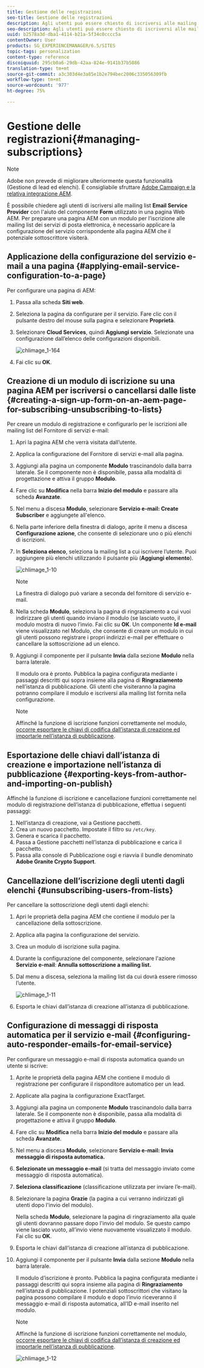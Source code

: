 ```yaml
---
title: Gestione delle registrazioni
seo-title: Gestione delle registrazioni
description: Agli utenti può essere chiesto di iscriversi alle mailing list del Fornitore di servizi e-mail con l’aiuto del componente Modulo utilizzato in una pagina web di AEM. Per preparare una pagina AEM con un modulo per l’iscrizione alle mailing list dei servizi di posta elettronica, è necessario applicare la configurazione del servizio corrispondente alla pagina AEM che il potenziale sottoscrittore visiterà.
seo-description: Agli utenti può essere chiesto di iscriversi alle mailing list del Fornitore di servizi e-mail con l’aiuto del componente Modulo utilizzato in una pagina web di AEM. Per preparare una pagina AEM con un modulo per l’iscrizione alle mailing list dei servizi di posta elettronica, è necessario applicare la configurazione del servizio corrispondente alla pagina AEM che il potenziale sottoscrittore visiterà.
uuid: b2578a3d-dba1-4114-b21a-5f34c0cccc5a
contentOwner: User
products: SG_EXPERIENCEMANAGER/6.5/SITES
topic-tags: personalization
content-type: reference
discoiquuid: 295cb0a6-29db-42aa-824e-9141b37b5086
translation-type: tm+mt
source-git-commit: a3c303d4e3a85e1b2e794bec2006c335056309fb
workflow-type: tm+mt
source-wordcount: '977'
ht-degree: 75%

---
```



# Gestione delle registrazioni{#managing-subscriptions}

>[!NOTE]
>
> Adobe non prevede di migliorare ulteriormente questa funzionalità (Gestione di lead ed elenchi).
>È consigliabile sfruttare [ Adobe Campaign e la relativa integrazione AEM](/help/sites-administering/campaign.md).

È possibile chiedere agli utenti di iscriversi alle mailing list **Email Service Provider** con l&#39;aiuto del componente **Form** utilizzato in una pagina Web AEM. Per preparare una pagina AEM con un modulo per l’iscrizione alle mailing list dei servizi di posta elettronica, è necessario applicare la configurazione del servizio corrispondente alla pagina AEM che il potenziale sottoscrittore visiterà.

## Applicazione della configurazione del servizio e-mail a una pagina {#applying-email-service-configuration-to-a-page}

Per configurare una pagina di AEM:

1. Passa alla scheda **Siti web**.
1. Seleziona la pagina da configurare per il servizio. Fare clic con il pulsante destro del mouse sulla pagina e selezionare **Proprietà**.

1. Selezionare **Cloud Services**, quindi **Aggiungi servizio**. Selezionate una configurazione dall’elenco delle configurazioni disponibili.

   ![chlimage_1-164](assets/chlimage_1-164.png)

1. Fai clic su **OK**. 

## Creazione di un modulo di iscrizione su una pagina AEM per iscriversi o cancellarsi dalle liste {#creating-a-sign-up-form-on-an-aem-page-for-subscribing-unsubscribing-to-lists}

Per creare un modulo di registrazione e configurarlo per le iscrizioni alle mailing list del Fornitore di servizi e-mail:

1. Apri la pagina AEM che verrà visitata dall’utente.
1. Applica la configurazione del Fornitore di servizi e-mail alla pagina.

1. Aggiungi alla pagina un componente **Modulo** trascinandolo dalla barra laterale. Se il componente non è disponibile, passa alla modalità di progettazione e attiva il gruppo **Modulo**.
1. Fare clic su **Modifica** nella barra **Inizio del modulo** e passare alla scheda **Avanzate**.
1. Nel menu a discesa **Modulo**, selezionare **Servizio e-mail: Create Subscriber** e aggiungete all&#39;elenco.
1. Nella parte inferiore della finestra di dialogo, aprite il menu a discesa **Configurazione azione**, che consente di selezionare uno o più elenchi di iscrizioni.
1. In **Seleziona elenco**, seleziona la mailing list a cui iscrivere l’utente. Puoi aggiungere più elenchi utilizzando il pulsante più (**Aggiungi elemento**).

   ![chlimage_1-10](assets/chlimage_1-10.jpeg)

   >[!NOTE]
   >
   >La finestra di dialogo può variare a seconda del fornitore di servizio e-mail.

1. Nella scheda **Modulo**, seleziona la pagina di ringraziamento a cui vuoi indirizzare gli utenti quando inviano il modulo (se lasciato vuoto, il modulo mostra di nuovo l’invio. Fai clic su **OK**. Un componente **Id e-mail** viene visualizzato nel Modulo, che consente di creare un modulo in cui gli utenti possono registrare i propri indirizzi e-mail per effettuare o cancellare la sottoscrizione ad un elenco.
1. Aggiungi il componente per il pulsante **Invia** dalla sezione **Modulo** nella barra laterale.

   Il modulo ora è pronto. Pubblica la pagina configurata mediante i passaggi descritti qui sopra insieme alla pagina di **Ringraziamento** nell’istanza di pubblicazione. Gli utenti che visiteranno la pagina potranno compilare il modulo e iscriversi alla mailing list fornita nella configurazione.

   >[!NOTE]
   >
   >Affinché la funzione di iscrizione funzioni correttamente nel modulo, [occorre esportare le chiavi di codifica dall’istanza di creazione ed importarle nell’istanza di pubblicazione](#exporting-keys-from-author-and-importing-on-publish).

## Esportazione delle chiavi dall’istanza di creazione e importazione nell’istanza di pubblicazione  {#exporting-keys-from-author-and-importing-on-publish}

Affinché la funzione di iscrizione e cancellazione funzioni correttamente nel modulo di registrazione dell’istanza di pubblicazione, effettua i seguenti passaggi:

1. Nell’istanza di creazione, vai a Gestione pacchetti.
1. Crea un nuovo pacchetto. Impostate il filtro su `/etc/key`.
1. Genera e scarica il pacchetto.
1. Passa a Gestione pacchetti nell’istanza di pubblicazione e carica il pacchetto.
1. Passa alla console di Pubblicazione osgi e riavvia il bundle denominato **Adobe Granite Crypto Support**.

## Cancellazione dell’iscrizione degli utenti dagli elenchi  {#unsubscribing-users-from-lists}

Per cancellare la sottoscrizione degli utenti dagli elenchi:

1. Apri le proprietà della pagina AEM che contiene il modulo per la cancellazione della sottoscrizione.
1. Applica alla pagina la configurazione del servizio.
1. Crea un modulo di iscrizione sulla pagina.
1. Durante la configurazione del componente, selezionare l&#39;azione **Servizio e-mail**: **Annulla sottoscrizione a mailing list.**
1. Dal menu a discesa, seleziona la mailing list da cui dovrà essere rimosso l’utente.

   ![chlimage_1-11](assets/chlimage_1-11.jpeg)

1. Esporta le chiavi dall’istanza di creazione all’istanza di pubblicazione.

## Configurazione di messaggi di risposta automatica per il servizio e-mail  {#configuring-auto-responder-emails-for-email-service}

Per configurare un messaggio e-mail di risposta automatica quando un utente si iscrive:

1. Aprite le proprietà della pagina AEM che contiene il modulo di registrazione per configurare il risponditore automatico per un lead.
1. Applicate alla pagina la configurazione ExactTarget.

1. Aggiungi alla pagina un componente **Modulo** trascinandolo dalla barra laterale. Se il componente non è disponibile, passa alla modalità di progettazione e attiva il gruppo **Modulo**.
1. Fare clic su **Modifica** nella barra **Inizio del modulo** e passare alla scheda **Avanzate**.
1. Nel menu a discesa **Modulo**, selezionare **Servizio e-mail: Invia messaggio di risposta automatica.**
1. **Selezionate un messaggio e-mail**  (si tratta del messaggio inviato come messaggio di risposta automatica).

1. **Seleziona classificazione**  (classificazione utilizzata per inviare l’e-mail).
1. Selezionare la pagina **Grazie** (la pagina a cui verranno indirizzati gli utenti dopo l&#39;invio del modulo).

   Nella scheda **Modulo**, selezionare la pagina di ringraziamento alla quale gli utenti dovranno passare dopo l&#39;invio del modulo. Se questo campo viene lasciato vuoto, all’invio viene nuovamente visualizzato il modulo. Fai clic su **OK**.

1. Esporta le chiavi dall’istanza di creazione all’istanza di pubblicazione.
1. Aggiungi il componente per il pulsante **Invia** dalla sezione **Modulo** nella barra laterale.

   Il modulo d’iscrizione è pronto. Pubblica la pagina configurata mediante i passaggi descritti qui sopra insieme alla pagina di **Ringraziamento** nell’istanza di pubblicazione. I potenziali sottoscrittori che visitano la pagina possono compilare il modulo e dopo l’invio riceveranno il messaggio e-mail di risposta automatica, all’ID e-mail inserito nel modulo.

   >[!NOTE]
   >
   >Affinché la funzione di iscrizione funzioni correttamente nel modulo, [occorre esportare le chiavi di codifica dall’istanza di creazione ed importarle nell’istanza di pubblicazione](#exporting-keys-from-author-and-importing-on-publish).

   ![chlimage_1-12](assets/chlimage_1-12.jpeg)

